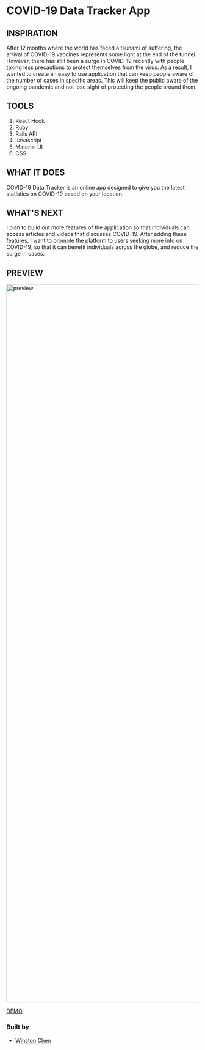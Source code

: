 # COVID-19 Data Tracker App 

## INSPIRATION

After 12 months where the world has faced a tsunami of suffering, the arrival of COVID-19 vaccines represents some light at the end of the tunnel. However, there has still been a surge in COVID-19 recently with people taking less precautions to protect themselves from the virus. As a result, I wanted to create an easy to use application that can keep people aware of the number of cases in specific areas. This will keep the public aware of the ongoing pandemic and not lose sight of protecting the people around them.

## TOOLS

1. React Hook
2. Ruby
3. Rails API
4. Javascript
5. Material UI
6. CSS

## WHAT IT DOES

COVID-19 Data Tracker is an online app designed to give you the latest statistics on COVID-19 based on your location.

## WHAT'S NEXT

I plan to build out more features of the application so that individuals can access articles and videos that discusses COVID-19. After adding these features, I want to promote the platform to users seeking more info on COVID-19, so that it can benefit individuals across the globe, and reduce the surge in cases. 

## PREVIEW

<img width="1879" alt="preview" src="https://user-images.githubusercontent.com/72679784/115167177-84daef80-a084-11eb-9884-12544305c4f9.png">

[DEMO](https://covid-19-statistics-info.netlify.app/)

### Built by 
* [Winston Chen](https://www.linkedin.com/in/winston-c/)
